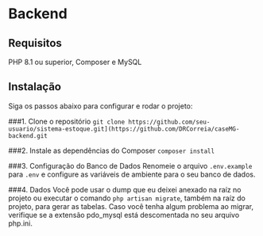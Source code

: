 # Backend

## Requisitos
PHP 8.1 ou superior, Composer e MySQL

## Instalação
Siga os passos abaixo para configurar e rodar o projeto:

###1. Clone o repositório
`git clone https://github.com/seu-usuario/sistema-estoque.git](https://github.com/DRCorreia/caseMG-backend.git`

###2. Instale as dependências do Composer
`composer install`

###3. Configuração do Banco de Dados
Renomeie o arquivo `.env.example` para `.env` e configure as variáveis de ambiente para o seu banco de dados.

###4. Dados
Você pode usar o dump que eu deixei anexado na raíz no projeto ou executar o comando `php artisan migrate`, também na raíz do projeto, para gerar as tabelas. Caso você tenha algum problema ao migrar, verifique se a extensão pdo_mysql está descomentada no seu arquivo php.ini.

